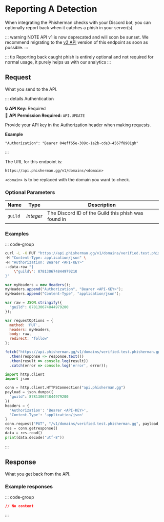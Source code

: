 # Reporting A Detection <Badge type="info" text="PUT" vertical="middle" />

When integrating the Phisherman checks with your Discord bot, you can optionally report back when it catches a phish in your server(s).

::: warning NOTE
API v1 is now deprecated and will soon be sunset. We recommend migrating to the [v2 API](/api/v2/domains/check-domain-details) version of this endpoint as soon as possible.
:::

::: tip
Reporting back caught phish is entirely optional and not required for normal usage, it purely helps us with our analytics
:::

## Request

What you send to the API.

::: details Authentication

:lock: **API Key:** Required  
:key: **API Permission Required:** `API.UPDATE`

Provide your API key in the Authorization header when making requests.

**Example**

```
"Authorization": "Bearer 04eff65e-309c-1a2b-cde3-4567f8901gh"
```

:::

The URL for this endpoint is:

```
https://api.phisherman.gg/v1/domains/<domain>
```

`<domain>` is to be replaced with the domain you want to check.

### Optional Parameters

| Name    | Type      | Description                                         |
| ------- | --------- | --------------------------------------------------- |
| `guild` | _integer_ | The Discord ID of the Guild this phish was found in |

### Examples

::: code-group

```sh [CURL]
curl -L -X PUT "https://api.phisherman.gg/v1/domains/verified.test.phisherman.gg" \
-H "Content-Type: application/json" \
-H "Authorization: Bearer <API-KEY>"
--data-raw "{
    \"guild\": 878130674844979210
}"
```

```js [JavaScript]
var myHeaders = new Headers();
myHeaders.append("Authorization", "Bearer <API-KEY>");
myHeaders.append("Content-Type", "application/json");

var raw = JSON.stringify({
  "guild": 878130674844979200
});

var requestOptions = {
  method: 'PUT',
  headers: myHeaders,
  body: raw,
  redirect: 'follow'
};

fetch("https://api.phisherman.gg/v1/domains/verified.test.phisherman.gg", requestOptions)
  .then(response => response.text())
  .then(result => console.log(result))
  .catch(error => console.log('error', error));
```

```py [Python]
import http.client
import json

conn = http.client.HTTPSConnection("api.phisherman.gg")
payload = json.dumps({
  "guild": 878130674844979200
})
headers = {
  'Authorization': 'Bearer <API-KEY>',
  'Content-Type': 'application/json'
}
conn.request("PUT", "/v1/domains/verified.test.phisherman.gg", payload, headers)
res = conn.getresponse()
data = res.read()
print(data.decode("utf-8"))
```

:::

## Response

What you get back from the API.

### Example responses

::: code-group

```json [HTTP204]
// No content
```

:::